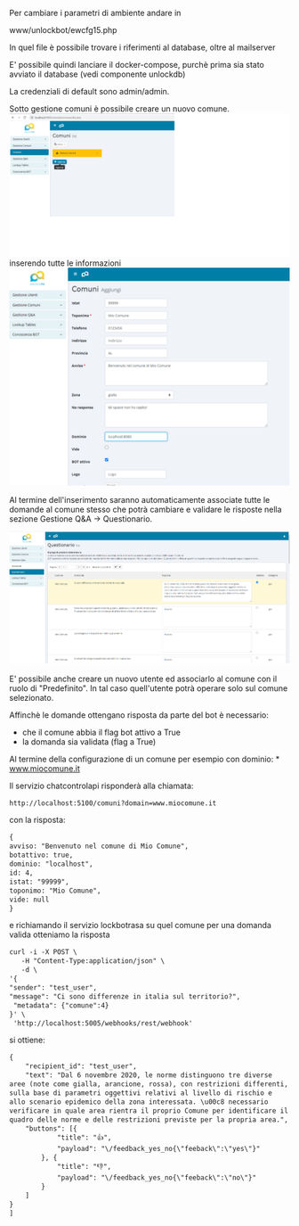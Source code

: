 Per cambiare i parametri di ambiente andare in 

www/unlockbot/ewcfg15.php 

In quel file è possibile trovare i riferimenti al database, oltre al mailserver

E' possibile quindi lanciare il docker-compose, purchè prima sia stato avviato il database (vedi componente unlockdb)

La credenziali di default sono admin/admin.

Sotto gestione comuni è possibile creare un nuovo comune.
![Inserimento Comune 1/2](img/insert_comune_1.png)
inserendo tutte le informazioni
![Inserimento Comune 2/2](img/insert_comune_2.png)

Al termine dell'inserimento saranno automaticamente associate 
tutte le domande al comune stesso che potrà cambiare e validare le risposte 
nella sezione Gestione Q&A -> Questionario.

![Modifica e validazione risposta](img/modifica_domanda_1.png)


E' possibile anche creare un nuovo utente ed associarlo al comune con il ruolo di "Predefinito".
In tal caso quell'utente potrà operare solo sul comune selezionato.

Affinchè le domande ottengano risposta da parte del bot è necessario:
* che il comune abbia il flag bot attivo a True
* la domanda sia validata (flag a True)

Al termine della configurazione di un comune per esempio con dominio:
    * www.miocomune.it

Il servizio chatcontrolapi risponderà alla chiamata:
```
http://localhost:5100/comuni?domain=www.miocomune.it
```
con la risposta:
```
{
avviso: "Benvenuto nel comune di Mio Comune",
botattivo: true,
dominio: "localhost",
id: 4,
istat: "99999",
toponimo: "Mio Comune",
vide: null
}
```

e richiamando il servizio lockbotrasa su quel comune per una domanda valida otteniamo la risposta
```
curl -i -X POST \
   -H "Content-Type:application/json" \
   -d \
'{
"sender": "test_user",
"message": "Ci sono differenze in italia sul territorio?",
 "metadata": {"comune":4}
}' \
 'http://localhost:5005/webhooks/rest/webhook'
```

si ottiene:

```
{
	"recipient_id": "test_user",
	"text": "Dal 6 novembre 2020, le norme distinguono tre diverse aree (note come gialla, arancione, rossa), con restrizioni differenti, sulla base di parametri oggettivi relativi al livello di rischio e allo scenario epidemico della zona interessata. \u00c8 necessario verificare in quale area rientra il proprio Comune per identificare il quadro delle norme e delle restrizioni previste per la propria area.",
	"buttons": [{
			"title": "👍",
			"payload": "\/feedback_yes_no{\"feeback\":\"yes\"}"
		}, {
			"title": "👎",
			"payload": "\/feedback_yes_no{\"feeback\":\"no\"}"
		}
	]
}
]
```

